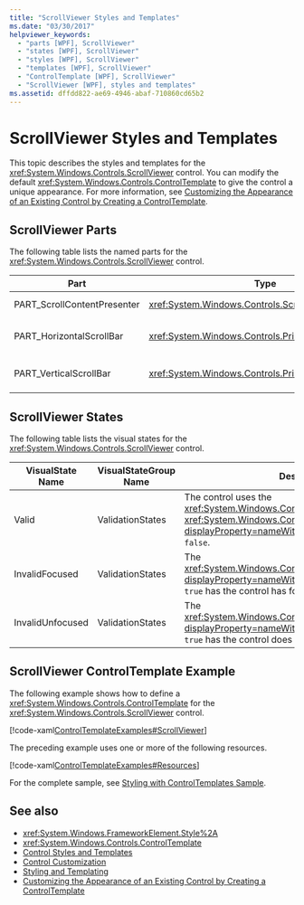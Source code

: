 ```yaml
---
title: "ScrollViewer Styles and Templates"
ms.date: "03/30/2017"
helpviewer_keywords: 
  - "parts [WPF], ScrollViewer"
  - "states [WPF], ScrollViewer"
  - "styles [WPF], ScrollViewer"
  - "templates [WPF], ScrollViewer"
  - "ControlTemplate [WPF], ScrollViewer"
  - "ScrollViewer [WPF], styles and templates"
ms.assetid: dffdd822-ae69-4946-abaf-710860cd65b2
---
```

# ScrollViewer Styles and Templates
This topic describes the styles and templates for the <xref:System.Windows.Controls.ScrollViewer> control. You can modify the default <xref:System.Windows.Controls.ControlTemplate> to give the control a unique appearance. For more information, see [Customizing the Appearance of an Existing Control by Creating a ControlTemplate](customizing-the-appearance-of-an-existing-control.md).  
  
## ScrollViewer Parts  
 The following table lists the named parts for the <xref:System.Windows.Controls.ScrollViewer> control.  
  
|Part|Type|Description|  
|-|-|-|  
|PART_ScrollContentPresenter|<xref:System.Windows.Controls.ScrollContentPresenter>|The placeholder for content in the <xref:System.Windows.Controls.ScrollViewer>.|  
|PART_HorizontalScrollBar|<xref:System.Windows.Controls.Primitives.ScrollBar>|The <xref:System.Windows.Controls.Primitives.ScrollBar> used to scroll the content horizontally.|  
|PART_VerticalScrollBar|<xref:System.Windows.Controls.Primitives.ScrollBar>|The <xref:System.Windows.Controls.Primitives.ScrollBar> used to scroll the content vertically.|  
  
## ScrollViewer States  
 The following table lists the visual states for the <xref:System.Windows.Controls.ScrollViewer> control.  
  
|VisualState Name|VisualStateGroup Name|Description|  
|-|-|-|  
|Valid|ValidationStates|The control uses the <xref:System.Windows.Controls.Validation> class and the <xref:System.Windows.Controls.Validation.HasError%2A?displayProperty=nameWithType> attached property is `false`.|  
|InvalidFocused|ValidationStates|The <xref:System.Windows.Controls.Validation.HasError%2A?displayProperty=nameWithType> attached property is `true` has the control has focus.|  
|InvalidUnfocused|ValidationStates|The <xref:System.Windows.Controls.Validation.HasError%2A?displayProperty=nameWithType> attached property is `true` has the control does not have focus.|  
  
## ScrollViewer ControlTemplate Example  
 The following example shows how to define a <xref:System.Windows.Controls.ControlTemplate> for the <xref:System.Windows.Controls.ScrollViewer> control.  
  
 [!code-xaml[ControlTemplateExamples#ScrollViewer](~/samples/snippets/csharp/VS_Snippets_Wpf/ControlTemplateExamples/CS/resources/scrollviewer.xaml#scrollviewer)]  
  
 The preceding example uses one or more of the following resources.  
  
 [!code-xaml[ControlTemplateExamples#Resources](~/samples/snippets/csharp/VS_Snippets_Wpf/ControlTemplateExamples/CS/resources/shared.xaml#resources)]  
  
 For the complete sample, see [Styling with ControlTemplates Sample](https://github.com/Microsoft/WPF-Samples/tree/master/Styles%20&%20Templates/IntroToStylingAndTemplating).  
  
## See also
- <xref:System.Windows.FrameworkElement.Style%2A>
- <xref:System.Windows.Controls.ControlTemplate>
- [Control Styles and Templates](control-styles-and-templates.md)
- [Control Customization](control-customization.md)
- [Styling and Templating](styling-and-templating.md)
- [Customizing the Appearance of an Existing Control by Creating a ControlTemplate](customizing-the-appearance-of-an-existing-control.md)
